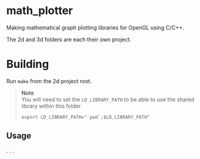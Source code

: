 # math_plotter
Making mathematical graph plotting libraries for OpenGL using C/C++.

The 2d and 3d folders are each their own project.

# Building
Run `make` from the 2d project root.

> **Note** \
> You will need to set the `LD_LIBRARY_PATH` to be able to use the shared library within this folder
>```
> export LD_LIBRARY_PATH="`pwd`;$LD_LIBRARY_PATH"
> ```

## Usage
. . .
